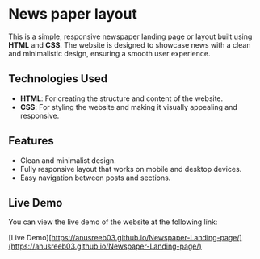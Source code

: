 # News paper layout 

This is a simple, responsive newspaper landing page or layout built using **HTML** and **CSS**. The website is designed to showcase news with a clean and minimalistic design, ensuring a smooth user experience.

## Technologies Used

- **HTML**: For creating the structure and content of the website.
- **CSS**: For styling the website and making it visually appealing and responsive.

## Features

- Clean and minimalist design.
- Fully responsive layout that works on mobile and desktop devices.
- Easy navigation between posts and sections.

## Live Demo

You can view the live demo of the website at the following link:

[Live Demo][https://anusreeb03.github.io/Newspaper-Landing-page/](https://anusreeb03.github.io/Newspaper-Landing-page/)
